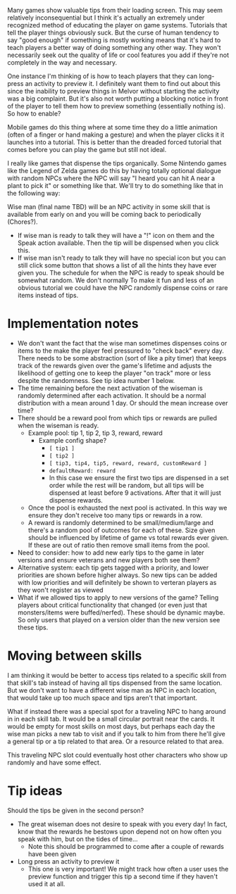 
Many games show valuable tips from their loading screen. This may seem relatively inconsequential but I think it's actually an extremely under recognized method of educating the player on game systems. Tutorials that tell the player things obviously suck. But the curse of human tendency to say "good enough" if something is mostly working means that it's hard to teach players a better way of doing something any other way. They won't necessarily seek out the quality of life or cool features you add if they're not completely in the way and necessary.

One instance I'm thinking of is how to teach players that they can long-press an activity to preview it. I definitely want them to find out about this since the inability to preview things in Melvor without starting the activity was a big complaint. But it's also not worth putting a blocking notice in front of the player to tell them how to preview something (essentially nothing is). So how to enable?

Mobile games do  this thing where at some time they do a little animation (often of a finger or hand making a gesture) and when the player clicks it it launches into a tutorial. This is better than the dreaded forced tutorial that comes before you can play the game but still not ideal.

I really like games that dispense the tips organically. Some Nintendo games like the Legend of Zelda games do this by having totally optional dialogue with random NPCs where the NPC will say "I heard you can hit A near a plant to pick it" or something like that. We'll try to do something like that in the following way:

Wise man (final name TBD) will be an NPC activity in some skill that is available from early on and you will be coming back to periodically (Chores?).
* If wise man is ready to talk they will have a "!" icon on them and the Speak action available. Then the tip will be dispensed when you click this.
* If wise man isn't ready to talk they will have no special icon but you can still click some button that shows a list of all the hints they have ever given you.
The schedule for when the NPC is ready to speak should be somewhat random. We don't normally
To make it fun and less of an obvious tutorial we could have the NPC randomly dispense coins or rare items instead of tips.

# Implementation notes
* We don't want the fact that the wise man sometimes dispenses coins or items to the make the player feel pressured to "check back" every day. There needs to be some abstraction (sort of like a pity timer) that keeps track of the rewards given over the game's lifetime and adjusts the likelihood of getting one to keep the player "on track" more or less despite the randomness. See tip idea number 1 below.
* The time remaining before the next activation of the wiseman is randomly determined after each activation. It should be a normal distribution with a mean around 1 day. Or should the mean increase over time?
* There should be a reward pool from which tips or rewards are pulled when the wiseman is ready. 
    * Example pool: tip 1, tip 2, tip 3, reward, reward
        * Example config shape?
            * `[ tip1 ]`
            * `[ tip2 ]`
            * `[ tip3, tip4, tip5, reward, reward, customReward ]`
            * `defaultReward: reward`
            * In this case we ensure the first two tips are dispensed in a set order while the rest will be random, but all tips will be dispensed at least before 9 activations. After that it will just dispense rewards.
    * Once the pool is exhausted the next pool is activated. In this way we ensure they don't receive too many tips or rewards in a row.
    * A reward is randomly determined to be small/medium/large and there's a random pool of outcomes for each of these. Size given should be influenced by lifetime of game vs total rewards ever given. If these are out of ratio then remove small items from the pool.
* Need to consider: how to add new early tips to the game in later versions and ensure veterans and new players both see them?
* Alternative system: each tip gets tagged with a priority, and lower priorities are shown before higher always. So new tips can be added with low priorities and will definitely be shown to verteran players as they won't register as viewed
* What if we allowed tips to apply to new versions of the game? Telling players about critical functionality that changed (or even just that monsters/items were buffed/nerfed). These should be dynamic maybe. So only users that played on a version older than the new version see these tips.
# Moving between skills
I am thinking it would be better to access tips related to a specific skill from that skill's tab instead of having all tips dispensed from the same location. But we don't want to have a different wise man as NPC in each location, that would take up too much space and tips aren't that important.

What if instead there was a special spot for a traveling NPC to hang around in in each skill tab. It would be a small circular portrait near the cards. It would be empty for most skills on most days, but perhaps each day the wise man picks a new tab to visit and if you talk to him from there he'll give a general tip or a tip related to that area. Or a resource related to that area.

This traveling NPC slot could eventually host other characters who show up randomly and have some effect.
# Tip ideas
Should the tips be given in the second person?
* The great wiseman does not desire to speak with you every day! In fact, know that the rewards he bestows upon depend not on how often you speak with him, but on the tides of time...
    * Note this should be programmed to come after a couple of rewards have been given
* Long press an activity to preview it
    * This one is very important! We might track how often a user uses the preview function and trigger this tip a second time if they haven't used it at all.

